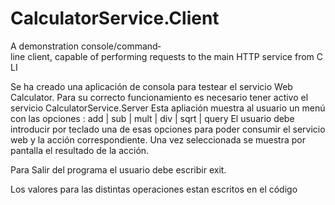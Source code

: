 # CalculatorService.Client
A demonstration console/command­line client, capable of performing requests to the main HTTP service from CLI

Se ha creado una aplicación de consola para testear el servicio Web Calculator. Para su correcto funcionamiento es necesario tener 
activo el servicio CalculatorService.Server
Esta apliación muestra al usuario un menú con las opciones : add | sub | mult | div | sqrt | query
El usuario debe introducir por teclado una de esas opciones para poder consumir el servicio web y la acción correspondiente.
Una vez seleccionada se muestra por pantalla el resultado de la acción.

Para Salir del programa el usuario debe escribir exit.

Los valores para las distintas operaciones estan escritos en el código



